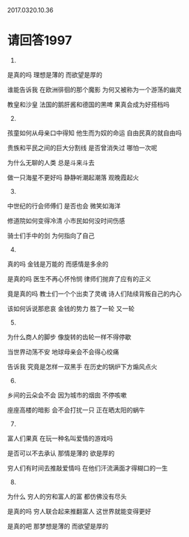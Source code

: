 2017.0320.10.36

# 请回答1997

1.
是真的吗
理想是薄的
而欲望是厚的

谁能告诉我
在欧洲徘徊的那个魔影
为何又被称为一个游荡的幽灵

教皇和沙皇
法国的鹅肝酱和德国的黑啤
果真会成为好搭档吗

2.
孩童如何从母亲口中得知
他生而为奴的命运
自由民真的就自由吗

贵族和平民之间的巨大分割线
是否曾消失过
哪怕一次呢

为什么无聊的人类
总是斗来斗去

做一只海星不更好吗
静静听潮起潮落 观晚霞起火

3.
中世纪的行会师傅们
是否也会
微笑如海洋

修道院如何变得冷清
小市民如何没时间伤感

骑士们手中的剑
为何指向了自己

4.
真的吗
金钱是万能的
而感情是多余的

是真的吗
医生不再心怀怜悯
律师们抛弃了应有的正义

竟是真的吗
教士们一个个出卖了灵魂
诗人们陆续背叛自己的内心

该如何诉说那悲哀
金钱的势力 胜了一轮  又一轮

5.
为什么商人的脚步
像旋转的齿轮一样不得停歇

当世界动荡不安
地球母亲会不会得心绞痛

告诉我
究竟是怎样一双黑手
在历史的锅炉下方煽风点火

6.
乡间的云朵会不会
因为城市的烟囱
不停咳嗽

座座高楼的暗影
会不会打扰一只
正在晒太阳的蜗牛

7.
富人们果真
在玩一种名叫爱情的游戏吗

是否可以不去承认
那情是薄的
欲是厚的

穷人们有时间去推敲爱情吗
在他们汗流满面才得糊口的一生

8.
为什么
穷人的穷和富人的富
都仿佛没有尽头

是真的吗
穷人联合起来推翻富人
这世界就能变得更好

是真的吧
那梦想是薄的
而欲望是厚的

